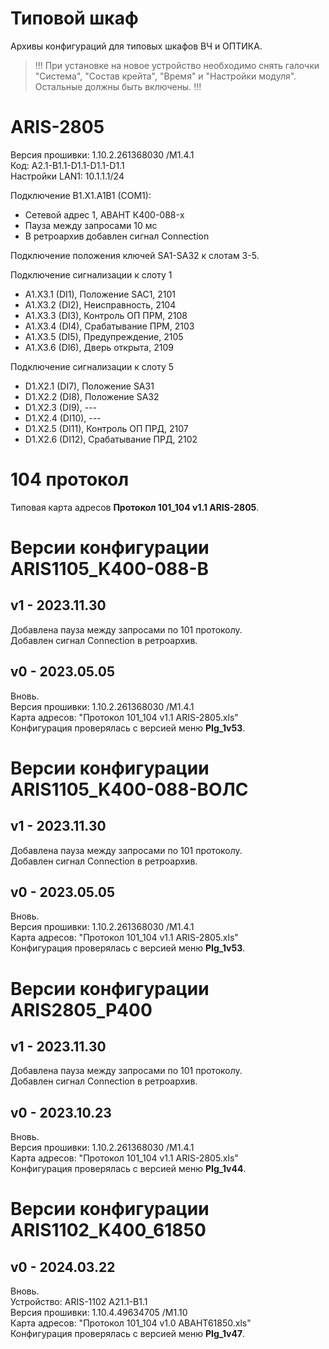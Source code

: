 Типовой шкаф
============

Архивы конфигураций для типовых шкафов ВЧ и ОПТИКА.

> !!! При установке на новое устройство необходимо снять галочки "Система", "Состав крейта", "Время" и "Настройки модуля". Остальные должны быть включены. !!!


# ARIS-2805

Версия прошивки: 1.10.2.261368030 /M1.4.1  
Код: A2.1-B1.1-D1.1-D1.1-D1.1  
Настройки LAN1: 10.1.1.1/24

Подключение B1.X1.A1B1 (COM1):
- Сетевой адрес 1, АВАНТ К400-088-x
- Пауза между запросами 10 мс
- В ретроархив добавлен сигнал Connection

Подключение положения ключей SA1-SA32 к слотам 3-5.

Подключение сигнализации к слоту 1
- A1.X3.1 (DI1), Положение SAC1,    2101
- A1.X3.2 (DI2), Неисправность,     2104
- A1.X3.3 (DI3), Контроль ОП ПРМ,   2108
- A1.X3.4 (DI4), Срабатывание ПРМ,  2103
- A1.X3.5 (DI5), Предупреждение,    2105
- A1.X3.6 (DI6), Дверь открыта,     2109

Подключение сигнализации к слоту 5
- D1.X2.1 (DI7),  Положение SA31
- D1.X2.2 (DI8),  Положение SA32
- D1.X2.3 (DI9),  ---
- D1.X2.4 (DI10), ---
- D1.X2.5 (DI11), Контроль ОП ПРД,  2107
- D1.X2.6 (DI12), Срабатывание ПРД, 2102


# 104 протокол

Типовая карта адресов **Протокол 101_104 v1.1 ARIS-2805**.  


# Версии конфигурации ARIS1105_K400-088-В

## v1 - 2023.11.30

Добавлена пауза между запросами по 101 протоколу.  
Добавлен сигнал Connection в ретроархив.

## v0 - 2023.05.05

Вновь.  
Версия прошивки: 1.10.2.261368030 /M1.4.1  
Карта адресов: "Протокол 101_104 v1.1 ARIS-2805.xls"  
Конфигурация проверялась с версией меню **PIg_1v53**.


# Версии конфигурации ARIS1105_K400-088-ВОЛС

## v1 - 2023.11.30

Добавлена пауза между запросами по 101 протоколу.  
Добавлен сигнал Connection в ретроархив.

## v0 - 2023.05.05

Вновь.  
Версия прошивки: 1.10.2.261368030 /M1.4.1  
Карта адресов: "Протокол 101_104 v1.1 ARIS-2805.xls"  
Конфигурация проверялась с версией меню **PIg_1v53**.


# Версии конфигурации ARIS2805_P400

## v1 - 2023.11.30

Добавлена пауза между запросами по 101 протоколу.  
Добавлен сигнал Connection в ретроархив.

## v0 - 2023.10.23

Вновь.  
Версия прошивки: 1.10.2.261368030 /M1.4.1  
Карта адресов: "Протокол 101_104 v1.1 ARIS-2805.xls"  
Конфигурация проверялась с версией меню **PIg_1v44**.

# Версии конфигурации ARIS1102_K400_61850

## v0 - 2024.03.22

Вновь.  
Устройство: ARIS-1102 A21.1-B1.1  
Версия прошивки: 1.10.4.49634705 /M1.10  
Карта адресов: "Протокол 101_104 v1.0 АВАНТ61850.xls"  
Конфигурация проверялась с версией меню **PIg_1v47**.


